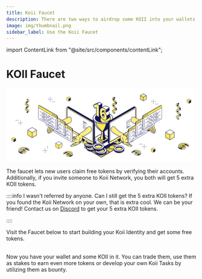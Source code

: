 ```yaml
---
title: Koii Faucet
description: There are two ways to airdrop some KOII into your wallets.
image: img/thumbnail.png
sidebar_label: Use the Koii Faucet
---
```


import ContentLink from "@site/src/components/contentLink";

# KOII Faucet

![Banner](./img/Koii%20Faucet.svg)

The faucet lets new users claim free tokens by verifying their accounts.
Additionally, if you invite someone to Koii Network, you both will get 5 extra KOII tokens.

::::info I wasn't referred by anyone. Can I still get the 5 extra KOII tokens?
If you found the Koii Network on your own, that is extra cool. We can be your friend! Contact us on [Discord](https://discord.com/invite/koii) to get your 5 extra KOII tokens.

::::

Visit the Faucet below to start building your Koii Identity and get some free tokens.

<ContentLink title="Faucet | Koii Network" link="https://faucet.koii.live/" imageLink="https://faucet.koii.live/favicon.ico" />

<br />
Now you have your wallet and some KOII in it. You can trade them, use them as stakes to earn even more tokens or develop your own Koii Tasks by utilizing them as bounty.
